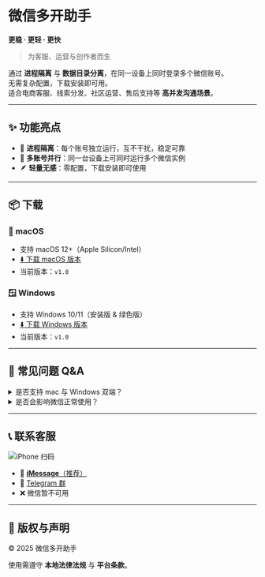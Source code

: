 # 微信多开助手

**更稳 · 更轻 · 更快**

> 为客服、运营与创作者而生

通过 **进程隔离** 与 **数据目录分离**，在同一设备上同时登录多个微信账号。  
无需复杂配置，下载安装即可用。  
适合电商客服、线索分发、社区运营、售后支持等 **高并发沟通场景**。

---

## ✨ 功能亮点

- 🚀 **进程隔离**：每个账号独立运行，互不干扰，稳定可靠
- 👥 **多账号并行**：同一台设备上可同时运行多个微信实例
- 🪶 **轻量无感**：零配置，下载安装即可使用

---

## 📦 下载

### 🍎 macOS
- 支持 macOS 12+（Apple Silicon/Intel）
- [⬇️ 下载 macOS 版本](https://weixin2.app/#download)
- 当前版本：`v1.0`

### 🪟 Windows
- 支持 Windows 10/11（安装版 & 绿色版）
- [⬇️ 下载 Windows 版本](https://weixin2.app/#download)
- 当前版本：`v1.0`

---

## 💬 常见问题 Q&A

<details>
<summary>是否支持 mac 与 Windows 双端？</summary>
支持，两个平台均提供原生版本。
</details>

<details>
<summary>是否会影响微信正常使用？</summary>
不会，所有实例相互独立。
</details>

---

## 📞 联系客服

![iPhone 扫码](https://weixin2.app/images/kf_imessage_kf001.png)


- 📱 [**iMessage**（推荐）](imessage:ethan_0x00@icloud.com)
- 💬 [Telegram 群](https://t.me/wechat_x)
- ❌ 微信暂不可用

---

## 📜 版权与声明

© 2025 微信多开助手

使用需遵守 **本地法律法规** 与 **平台条款**。
